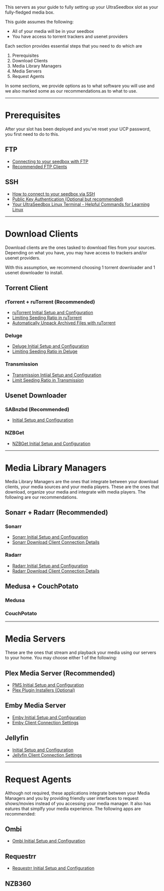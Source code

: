 This servers as your guide to fully setting up your UltraSeedbox slot as your fully-fledged media box.

This guide assumes the following:

* All of your media will be in your seedbox
* You have access to torrent trackers and usenet providers

Each section provides essential steps that you need to do which are

1. Prerequisites
2. Download Clients
3. Media Library Managers
4. Media Servers
5. Request Agents

In some sections, we provide options as to what software you will use and we also marked some as our recommendations.as to what to use.

***

# Prerequisites

After your slot has been deployed and you've reset your UCP password, you first need to do to this.

## FTP

* [Connecting to your seedbox with FTP](https://docs.usbx.me/books/file-transfer-protocol-%28ftp%29/page/connecting-to-your-seedbox-with-ftp)
* [Recommended FTP Clients](https://docs.usbx.me/books/file-transfer-protocol-%28ftp%29/page/recommended-ftp-clients)

## SSH

* [How to connect to your seedbox via SSH](https://docs.usbx.me/books/secure-shell-%28ssh%29/page/how-to-connect-to-your-seedbox-via-ssh)
* [Public Key Authentication (Optional but recommended)](https://docs.usbx.me/books/secure-shell-%28ssh%29/page/public-key-authentication)
* [Your UltraSeedbox Linux Terminal - Helpful Commands for Learning Linux](https://docs.usbx.me/books/secure-shell-%28ssh%29/page/your-ultraseedbox-linux-terminal---helpful-commands-for-learning-linux)

***

# Download Clients

Download clients are the ones tasked to download files from your sources. Depending on what you have, you may have access to trackers and/or usenet providers.

With this assumption, we recommend choosing 1 torrent downloader and 1 usenet downloader to install.

## Torrent Client

### rTorrent + ruTorrent (Recommended)

* [ruTorrent Initial Setup and Configuration](https://docs.usbx.me/books/rtorrentrutorrent/page/initial-setup-and-configuration)
* [Limiting Seeding Ratio in ruTorrent](https://docs.usbx.me/books/rtorrentrutorrent/page/limiting-seeding-ratio-in-rutorrent)
* [Automatically Unpack Archived Files with ruTorrent](https://docs.usbx.me/books/rtorrentrutorrent/page/automatically-unpack-archived-files-with-rutorrent)

### Deluge

* [Deluge Initial Setup and Configuration](https://docs.usbx.me/books/deluge/page/initial-setup-and-configuration)
* [Limiting Seeding Ratio in Deluge](https://docs.usbx.me/books/deluge/page/limiting-seeding-ratio-in-deluge)


### Transmission

* [Transmission Intiial Setup and Configuration](https://docs.usbx.me/books/transmission/page/initial-setup-and-configuration)
* [Limit Seeding Ratio in Transmission](https://docs.usbx.me/books/transmission/page/limit-seeding-ratio-in-transmission)

## Usenet Downloader

### SABnzbd (Recommended)

* [Initial Setup and Configuration](https://docs.usbx.me/books/sabnzbd/page/initial-setup-and-configuration)

### NZBGet

* [NZBGet Initial Setup and Configuration](https://docs.usbx.me/books/nzbget/page/initial-setup-and-configuration)

***

# Media Library Managers

Media Library Managers are the ones that integrate between your download clients, your media sources and your media players. These are the ones that download, organize your media and integrate with media players. The following are our recommendations.

## Sonarr + Radarr (Recommended)

### Sonarr

* [Sonarr Initial Setup and Configuration](https://docs.usbx.me/books/sonarr/page/initial-setup-and-configuration)
* [Sonarr Download Client Connection Details](https://docs.usbx.me/books/sonarr/page/download-client-connection-details)

### Radarr

* [Radarr Initial Setup and Configuration](https://docs.usbx.me/books/radarr/page/initial-setup-and-configuration)
* [Radarr Download Client Connection Details](https://docs.usbx.me/books/radarr/page/download-client-connection-details)

## Medusa + CouchPotato

### Medusa

### CouchPotato

***

# Media Servers

These are the ones that stream and playback your media using our servers to your home. You may choose either 1 of the following:

## Plex Media Server (Recommended)

* [PMS Initial Setup and Configuration](https://docs.usbx.me/books/plex-media-server/page/initial-setup-and-configuration)
* [Plex Plugin Installers (Optional)](https://docs.usbx.me/books/plex-media-server/page/plex-plugin-installers)

## Emby Media Server

* [Emby Initial Setup and Configuration](https://docs.usbx.me/books/emby/page/initial-setup-and-configuration)
* [Emby Client Connection Settings](https://docs.usbx.me/books/emby/page/emby-client-connection-settings)

## Jellyfin

* [Initial Setup and Configuration](https://docs.usbx.me/books/jellyfin/page/initial-setup-and-configuration)
* [Jellyfin Client Connection Settings](https://docs.usbx.me/books/jellyfin/page/jellyfin-client-connection-settings)

***

# Request Agents

Although not required, these applications integrate between your Media Managers and you by providing friendly user interfaces to request shows/movies instead of you accessing your media manager. It also has eatures that simplfy your media experience. The following apps are recommended:

## Ombi

* [Ombi Initial Setup and Configuration](https://docs.usbx.me/books/ombi/page/initial-setup-and-configuration)

## Requestrr

* [Requestrr Initial Setup and Configuration](https://docs.usbx.me/books/requestrr/page/initial-setup-and-configuration)

## NZB360